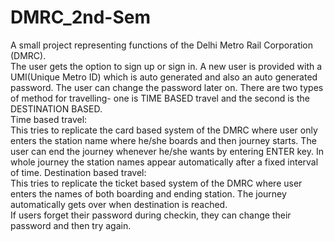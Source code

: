 # DMRC_2nd-Sem
A small project representing functions of the Delhi Metro Rail Corporation (DMRC).
<br>
The user gets the option to sign up or sign in. A new user is provided with a UMI(Unique Metro ID) which is auto generated and also an auto generated password. The user can change the password later on. There are two types of method for travelling- one is TIME BASED travel and the second is the DESTINATION BASED.
<br>
Time based travel:<br>
This tries to replicate the card based system of the DMRC where user only enters the station name where he/she boards and then journey starts. The user can end the journey whenever he/she wants by entering ENTER key. In whole journey the station names appear automatically after a fixed interval of time.
Destination based travel:<br>
This tries to replicate the ticket based system of the DMRC where user enters the names of both boarding and ending station. The journey automatically gets over when destination is reached.
<br>
If users forget their password during checkin, they can change their password and then try again. 